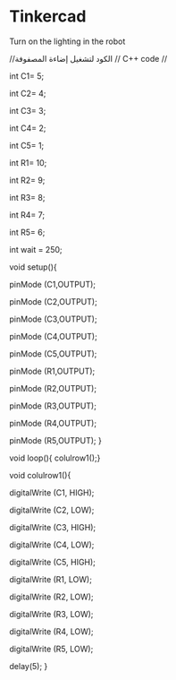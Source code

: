 # Tinkercad
Turn on the lighting in the robot


//الكود لتشغيل إضاءة المصفوفة
// C++ code
//

int C1= 5;

int C2= 4;

int C3= 3;

int C4= 2;

int C5= 1;


int R1= 10;

int R2= 9;

int R3= 8;

int R4= 7;

int R5= 6;

int wait = 250;

void setup(){

  pinMode (C1,OUTPUT);
  
  pinMode (C2,OUTPUT);
  
  pinMode (C3,OUTPUT);
  
  pinMode (C4,OUTPUT);
  
  pinMode (C5,OUTPUT);
  
  pinMode (R1,OUTPUT);
  
  pinMode (R2,OUTPUT);
  
  pinMode (R3,OUTPUT);
  
  pinMode (R4,OUTPUT);
  
  pinMode (R5,OUTPUT);
}
  
  void loop(){
    colulrow1();}

void colulrow1(){

  digitalWrite (C1, HIGH);
  
  digitalWrite (C2, LOW);
  
  digitalWrite (C3, HIGH);
  
  digitalWrite (C4, LOW);
  
  digitalWrite (C5, HIGH);
  
  digitalWrite (R1, LOW);
  
  digitalWrite (R2, LOW);
  
  digitalWrite (R3, LOW);
  
  digitalWrite (R4, LOW);
  
  digitalWrite (R5, LOW);
  
  delay(5);
}
  
